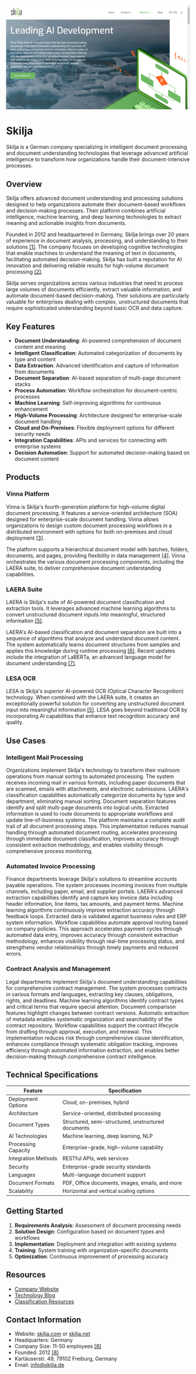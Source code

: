 ![Skilja](assets\skilja.png)

# Skilja

Skilja is a German company specializing in intelligent document processing and document understanding technologies that leverage advanced artificial intelligence to transform how organizations handle their document-intensive processes.

## Overview

Skilja offers advanced document understanding and processing solutions designed to help organizations automate their document-based workflows and decision-making processes. Their platform combines artificial intelligence, machine learning, and deep learning technologies to extract meaning and actionable insights from documents.

Founded in 2012 and headquartered in Germany, Skilja brings over 20 years of experience in document analysis, processing, and understanding to their solutions [[1]](https://skilja.com/about-us/). The company focuses on developing cognitive technologies that enable machines to understand the meaning of text in documents, facilitating automated decision-making. Skilja has built a reputation for AI innovation and delivering reliable results for high-volume document processing [[2]](https://www.deep-analysis.net/vendor-vignette-0/skilja/).

Skilja serves organizations across various industries that need to process large volumes of documents efficiently, extract valuable information, and automate document-based decision-making. Their solutions are particularly valuable for enterprises dealing with complex, unstructured documents that require sophisticated understanding beyond basic OCR and data capture.

## Key Features

- **Document Understanding**: AI-powered comprehension of document content and meaning
- **Intelligent Classification**: Automated categorization of documents by type and content
- **Data Extraction**: Advanced identification and capture of information from documents
- **Document Separation**: AI-based separation of multi-page document stacks
- **Process Automation**: Workflow orchestration for document-centric processes
- **Machine Learning**: Self-improving algorithms for continuous enhancement
- **High-Volume Processing**: Architecture designed for enterprise-scale document handling
- **Cloud and On-Premises**: Flexible deployment options for different security needs
- **Integration Capabilities**: APIs and services for connecting with enterprise systems
- **Decision Automation**: Support for automated decision-making based on document content

## Products

### Vinna Platform

Vinna is Skilja's fourth-generation platform for high-volume digital document processing. It features a service-oriented architecture (SOA) designed for enterprise-scale document handling. Vinna allows organizations to design custom document processing workflows in a distributed environment with options for both on-premises and cloud deployment [[3]](https://www.veracode.com/verified/directory/skilja-gmbh/).

The platform supports a hierarchical document model with batches, folders, documents, and pages, providing flexibility in data management [[4]](https://skilja.com/vinna-3-0-released/). Vinna orchestrates the various document processing components, including the LAERA suite, to deliver comprehensive document understanding capabilities.

### LAERA Suite

LAERA is Skilja's suite of AI-powered document classification and extraction tools. It leverages advanced machine learning algorithms to convert unstructured document inputs into meaningful, structured information [[5]](https://skilja.com/). 

LAERA's AI-based classification and document separation are built into a sequence of algorithms that analyze and understand document content. The system automatically learns document structures from samples and applies this knowledge during runtime processing [[6]](https://skilja.com/laera/). Recent updates include the integration of LaBERTa, an advanced language model for document understanding [[7]](https://www.linkedin.com/posts/alexandergoerke_great-release-today-llm-for-document-understanding-activity-7234290424092250114-Vjqa).

### LESA OCR

LESA is Skilja's superior AI-powered OCR (Optical Character Recognition) technology. When combined with the LAERA suite, it creates an exceptionally powerful solution for converting any unstructured document input into meaningful information [[5]](https://skilja.com/). LESA goes beyond traditional OCR by incorporating AI capabilities that enhance text recognition accuracy and quality.

## Use Cases

### Intelligent Mail Processing

Organizations implement Skilja's technology to transform their mailroom operations from manual sorting to automated processing. The system receives incoming mail in various formats, including paper documents that are scanned, emails with attachments, and electronic submissions. LAERA's classification capabilities automatically categorize documents by type and department, eliminating manual sorting. Document separation features identify and split multi-page documents into logical units. Extracted information is used to route documents to appropriate workflows and update line-of-business systems. The platform maintains a complete audit trail of all document processing steps. This implementation reduces manual handling through automated document routing, accelerates processing through immediate document classification, improves accuracy through consistent extraction methodology, and enables visibility through comprehensive process monitoring.

### Automated Invoice Processing

Finance departments leverage Skilja's solutions to streamline accounts payable operations. The system processes incoming invoices from multiple channels, including paper, email, and supplier portals. LAERA's advanced extraction capabilities identify and capture key invoice data including header information, line items, tax amounts, and payment terms. Machine learning algorithms continuously improve extraction accuracy through feedback loops. Extracted data is validated against business rules and ERP system information. Workflow capabilities automate approval routing based on company policies. This approach accelerates payment cycles through automated data entry, improves accuracy through consistent extraction methodology, enhances visibility through real-time processing status, and strengthens vendor relationships through timely payments and reduced errors.

### Contract Analysis and Management

Legal departments implement Skilja's document understanding capabilities for comprehensive contract management. The system processes contracts in various formats and languages, extracting key clauses, obligations, rights, and deadlines. Machine learning algorithms identify contract types and critical terms that require special attention. Document comparison features highlight changes between contract versions. Automatic extraction of metadata enables systematic organization and searchability of the contract repository. Workflow capabilities support the contract lifecycle from drafting through approval, execution, and renewal. This implementation reduces risk through comprehensive clause identification, enhances compliance through systematic obligation tracking, improves efficiency through automated information extraction, and enables better decision-making through comprehensive contract intelligence.

## Technical Specifications

| Feature | Specification |
|---------|---------------|
| Deployment Options | Cloud, on-premises, hybrid |
| Architecture | Service-oriented, distributed processing |
| Document Types | Structured, semi-structured, unstructured documents |
| AI Technologies | Machine learning, deep learning, NLP |
| Processing Capacity | Enterprise-grade, high-volume capability |
| Integration Methods | RESTful APIs, web services |
| Security | Enterprise-grade security standards |
| Languages | Multi-language document support |
| Document Formats | PDF, Office documents, images, emails, and more |
| Scalability | Horizontal and vertical scaling options |

## Getting Started

1. **Requirements Analysis**: Assessment of document processing needs
2. **Solution Design**: Configuration based on document types and workflows
3. **Implementation**: Deployment and integration with existing systems
4. **Training**: System training with organization-specific documents
5. **Optimization**: Continuous improvement of processing accuracy

## Resources

- [Company Website](https://skilja.com/)
- [Technology Blog](https://skilja.com/category/technology/)
- [Classification Resources](https://skilja.com/category/classification/)

## Contact Information

- Website: [skilja.com](https://skilja.com/) or [skilja.net](https://skilja.net/)
- Headquarters: Germany
- Company Size: 11-50 employees [[8]](https://de.linkedin.com/company/skilja)
- Founded: 2012 [[8]](https://de.linkedin.com/company/skilja)
- Kartäuserstr. 49, 79102 Freiburg, Germany
- Email: info@skilja.de
